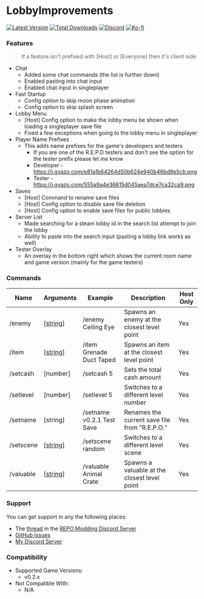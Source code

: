 # LobbyImprovements

[![Latest Version](https://img.shields.io/thunderstore/v/Dev1A3/LobbyImprovements_REPO?style=for-the-badge&logo=thunderstore&logoColor=white)](https://thunderstore.io/c/repo/p/Dev1A3/LobbyImprovements_REPO)
[![Total Downloads](https://img.shields.io/thunderstore/dt/Dev1A3/LobbyImprovements_REPO?style=for-the-badge&logo=thunderstore&logoColor=white)](https://thunderstore.io/c/repo/p/Dev1A3/LobbyImprovements_REPO)
[![Discord](https://img.shields.io/discord/646323142737788928?style=for-the-badge&logo=discord&logoColor=white&label=Discord)](https://discord.gg/CKqVFPRtKp)
[![Ko-fi](https://img.shields.io/badge/Donate-F16061.svg?style=for-the-badge&logo=ko-fi&logoColor=white&label=Ko-fi)](https://ko-fi.com/K3K8SOM8U)

### Features

> If a feature isn't prefixed with [Host] or [Everyone] then it's client side

- Chat
  - Added some chat commands (the list is further down)
  - Enabled pasting into chat input
  - Enabled chat input in singleplayer
- Fast Startup
  - Config option to skip moon phase animation
  - Config option to skip splash screen
- Lobby Menu
  - [Host] Config option to make the lobby menu be shown when loading a singleplayer save file
  - Fixed a few exceptions when going to the lobby menu in singleplayer
- Player Name Prefixes
  - This adds name prefixes for the game's developers and testers
    - If you are one of the R.E.P.O testers and don't see the option for the tester prefix please let me know
    - Developer - https://i.gyazo.com/e81a1b64264d50b624e940b46bd9e5cb.png
    - Tester - https://i.gyazo.com/555a9a4e36615d045aea7dce7ca32ca9.png
- Saves
  - [Host] Command to rename save files
  - [Host] Config option to disable save file deletion
  - [Host] Config option to enable save files for public lobbies
- Server List
  - Made searching for a steam lobby id in the search list attempt to join the lobby
  - Ability to paste into the search input (pasting a lobby link works as well)
- Tester Overlay
  - An overlay in the bottom right which shows the current room name and game version (mainly for the game testers)

### Commands

| Name      | Arguments                                                       | Example                   | Description                                   | Host Only |
| --------- | --------------------------------------------------------------- | ------------------------- | --------------------------------------------- | --------- |
| /enemy    | [[string](https://1a3.uk/games/repo/diffs/?tab=3&tabEnemies=1)] | /enemy Ceiling Eye        | Spawns an enemy at the closest level point    | Yes       |
| /item     | [[string](https://1a3.uk/games/repo/diffs/?tab=4&tabItems=0)]   | /item Grenade Duct Taped  | Spawns an item at the closest level point     | Yes       |
| /setcash  | [number]                                                        | /setcash 5                | Sets the total cash amount                    | Yes       |
| /setlevel | [number]                                                        | /setlevel 5               | Switches to a different level number          | Yes       |
| /setname  | [string]                                                        | /setname v0.2.1 Test Save | Renames the current save file from "R.E.P.O." | Yes       |
| /setscene | [[string](https://1a3.uk/games/repo/diffs/?tab=2)]              | /setscene random          | Switches to a different level scene           | Yes       |
| /valuable | [[string](https://1a3.uk/games/repo/diffs/?tab=4&tabItems=1)]   | /valuable Animal Crate    | Spawns a valuable at the closest level point  | Yes       |

### Support

You can get support in any the following places:

- The [thread](https://discord.com/channels/1344557689979670578/1391111846823465082) in the [REPO Modding Discord Server](https://discord.gg/repomodding)
- [GitHub Issues](https://github.com/1A3Dev/REPO-LobbyImprovements/issues)
- [My Discord Server](https://discord.gg/CKqVFPRtKp)

### Compatibility

- Supported Game Versions:
  - v0.2.x
- Not Compatible With:
  - N/A
